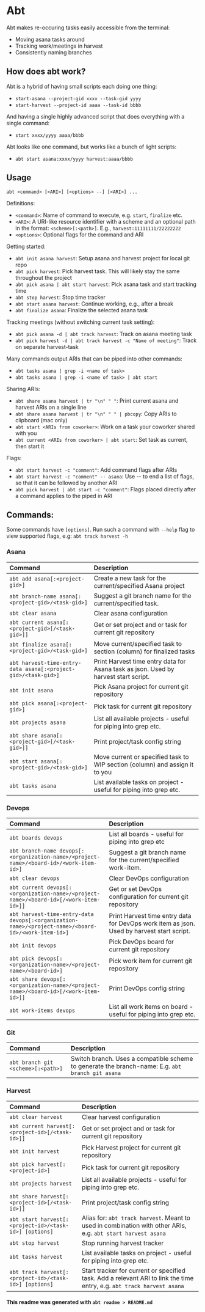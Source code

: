 # Abt

Abt makes re-occuring tasks easily accessible from the terminal:
- Moving asana tasks around
- Tracking work/meetings in harvest
- Consistently naming branches

## How does abt work?

Abt is a hybrid of having small scripts each doing one thing:
- `start-asana --project-gid xxxx --task-gid yyyy`
- `start-harvest --project-id aaaa --task-id bbbb`

And having a single highly advanced script that does everything with a single command:
- `start xxxx/yyyy aaaa/bbbb`

Abt looks like one command, but works like a bunch of light scripts:
- `abt start asana:xxxx/yyyy harvest:aaaa/bbbb`

## Usage
`abt <command> [<ARI>] [<options> --] [<ARI>] ...`

Definitions:
- `<command>`: Name of command to execute, e.g. `start`, `finalize` etc.
- `<ARI>`: A URI-like resource identifier with a scheme and an optional path in the format: `<scheme>[:<path>]`. E.g., `harvest:11111111/22222222`
- `<options>`: Optional flags for the command and ARI

Getting started:
- `abt init asana harvest`: Setup asana and harvest project for local git repo
- `abt pick harvest`: Pick harvest task. This will likely stay the same throughout the project
- `abt pick asana | abt start harvest`: Pick asana task and start tracking time
- `abt stop harvest`: Stop time tracker
- `abt start asana harvest`: Continue working, e.g., after a break
- `abt finalize asana`: Finalize the selected asana task

Tracking meetings (without switching current task setting):
- `abt pick asana -d | abt track harvest`: Track on asana meeting task
- `abt pick harvest -d | abt track harvest -c "Name of meeting"`: Track on separate harvest-task

Many commands output ARIs that can be piped into other commands:
- `abt tasks asana | grep -i <name of task>`
- `abt tasks asana | grep -i <name of task> | abt start`

Sharing ARIs:
- `abt share asana harvest | tr "\n" " "`: Print current asana and harvest ARIs on a single line
- `abt share asana harvest | tr "\n" " " | pbcopy`: Copy ARIs to clipboard (mac only)
- `abt start <ARIs from coworker>`: Work on a task your coworker shared with you
- `abt current <ARIs from coworker> | abt start`: Set task as current, then start it

Flags:
- `abt start harvest -c "comment"`: Add command flags after ARIs
- `abt start harvest -c "comment" -- asana`: Use -- to end a list of flags, so that it can be followed by another ARI
- `abt pick harvest | abt start -c "comment"`: Flags placed directly after a command applies to the piped in ARI

## Commands:

Some commands have `[options]`. Run such a command with `--help` flag to view supported flags, e.g: `abt track harvest -h`

### Asana
| Command | Description |
| :------ | :---------- |
| `abt add asana[:<project-gid>]`                                | Create a new task for the current/specified Asana project |
| `abt branch-name asana[:<project-gid>/<task-gid>]`             | Suggest a git branch name for the current/specified task. |
| `abt clear asana`                                              | Clear asana configuration |
| `abt current asana[:<project-gid>[/<task-gid>]]`               | Get or set project and or task for current git repository |
| `abt finalize asana[:<project-gid>/<task-gid>]`                | Move current/specified task to section (column) for finalized tasks |
| `abt harvest-time-entry-data asana[:<project-gid>/<task-gid>]` | Print Harvest time entry data for Asana task as json. Used by harvest start script. |
| `abt init asana`                                               | Pick Asana project for current git repository |
| `abt pick asana[:<project-gid>]`                               | Pick task for current git repository |
| `abt projects asana`                                           | List all available projects - useful for piping into grep etc. |
| `abt share asana[:<project-gid>[/<task-gid>]]`                 | Print project/task config string |
| `abt start asana[:<project-gid>/<task-gid>]`                   | Move current or specified task to WIP section (column) and assign it to you |
| `abt tasks asana`                                              | List available tasks on project - useful for piping into grep etc. |

### Devops
| Command | Description |
| :------ | :---------- |
| `abt boards devops`                                                                                 | List all boards - useful for piping into grep etc |
| `abt branch-name devops[:<organization-name>/<project-name>/<board-id>/<work-item-id>]`             | Suggest a git branch name for the current/specified work-item. |
| `abt clear devops`                                                                                  | Clear DevOps configuration |
| `abt current devops[:<organization-name>/<project-name>/<board-id>[/<work-item-id>]]`               | Get or set DevOps configuration for current git repository |
| `abt harvest-time-entry-data devops[:<organization-name>/<project-name>/<board-id>/<work-item-id>]` | Print Harvest time entry data for DevOps work item as json. Used by harvest start script. |
| `abt init devops`                                                                                   | Pick DevOps board for current git repository |
| `abt pick devops[:<organization-name>/<project-name>/<board-id>]`                                   | Pick work item for current git repository |
| `abt share devops[:<organization-name>/<project-name>/<board-id>[/<work-item-id>]]`                 | Print DevOps config string |
| `abt work-items devops`                                                                             | List all work items on board - useful for piping into grep etc. |

### Git
| Command | Description |
| :------ | :---------- |
| `abt branch git <scheme>[:<path>]` | Switch branch. Uses a compatible scheme to generate the branch-name: E.g. `abt branch git asana` |

### Harvest
| Command | Description |
| :------ | :---------- |
| `abt clear harvest`                                    | Clear harvest configuration |
| `abt current harvest[:<project-id>[/<task-id>]]`       | Get or set project and or task for current git repository |
| `abt init harvest`                                     | Pick Harvest project for current git repository |
| `abt pick harvest[:<project-id>]`                      | Pick task for current git repository |
| `abt projects harvest`                                 | List all available projects - useful for piping into grep etc. |
| `abt share harvest[:<project-id>[/<task-id>]]`         | Print project/task config string |
| `abt start harvest[:<project-id>/<task-id>] [options]` | Alias for: `abt track harvest`. Meant to used in combination with other ARIs, e.g. `abt start harvest asana` |
| `abt stop harvest`                                     | Stop running harvest tracker |
| `abt tasks harvest`                                    | List available tasks on project - useful for piping into grep etc. |
| `abt track harvest[:<project-id>/<task-id>] [options]` | Start tracker for current or specified task. Add a relevant ARI to link the time entry, e.g. `abt track harvest asana` |

#### This readme was generated with `abt readme > README.md`
